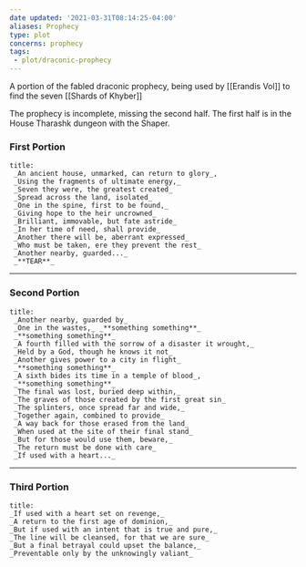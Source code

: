 ```yaml
---
date updated: '2021-03-31T08:14:25-04:00'
aliases: Prophecy
type: plot
concerns: prophecy
tags:
 - plot/draconic-prophecy
---
```


A portion of the fabled draconic prophecy, being used by [[Erandis Vol]] to find the seven [[Shards of Khyber]]

The prophecy is incomplete, missing the second half. The first half is in the House Tharashk dungeon with the Shaper.

### First Portion

```quote
title:
 _An ancient house, unmarked, can return to glory_,
 _Using the fragments of ultimate energy,_
 _Seven they were, the greatest created_
 _Spread across the land, isolated_
 _One in the spine, first to be found,_
 _Giving hope to the heir uncrowned_
 _Brilliant, immovable, but fate astride_
 _In her time of need, shall provide_
 _Another there will be, aberrant expressed_
 _Who must be taken, ere they prevent the rest_
 _Another nearby, guarded..._
 _**TEAR**_
```

---

### Second Portion

```quote
title:
 _Another nearby, guarded by_
 _One in the wastes,_ _**something something**_
 _**something something**_
 _A fourth filled with the sorrow of a disaster it wrought,_
 _Held by a God, though he knows it not_
 _Another gives power to a city in flight_
 _**something something**_
 _A sixth bides its time in a temple of blood_,
 _**something something**_
 _The final was lost, buried deep within,_
 _The graves of those created by the first great sin_
 _The splinters, once spread far and wide,_
 _Together again, combined to provide_
 _A way back for those erased from the land_
 _When used at the site of their final stand_
 _But for those would use them, beware,_
 _The return must be done with care_
 _If used with a heart..._
```

---

### Third Portion

```quote
title:
_If used with a heart set on revenge,_
_A return to the first age of dominion,_
_But if used with an intent that is true and pure,_
_The line will be cleansed, for that we are sure_
_But a final betrayal could upset the balance,_
_Preventable only by the unknowingly valiant_
```
